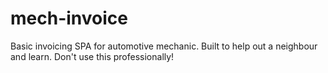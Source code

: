 # mech-invoice
Basic invoicing SPA for automotive mechanic. Built to help out a neighbour and learn. Don't use this professionally!
